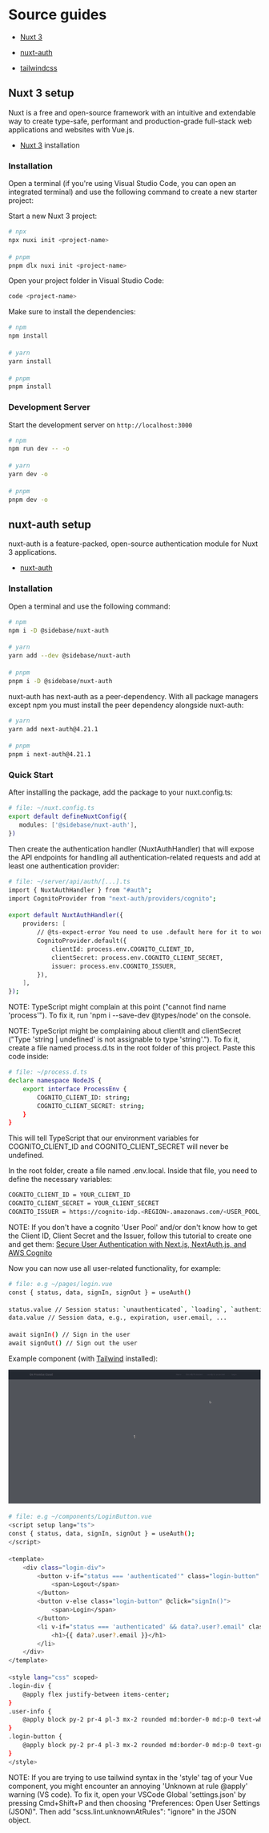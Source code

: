 # Source guides

-   [Nuxt 3](https://nuxt.com/docs/getting-started/installation)

-   [nuxt-auth](https://sidebase.io/nuxt-auth/getting-started/installation)

-   [tailwindcss](https://tailwindcss.com/docs/guides/nuxtjs)

## Nuxt 3 setup

Nuxt is a free and open-source framework with an intuitive and extendable way to create type-safe, performant and production-grade full-stack web applications and websites with Vue.js.

-   [Nuxt 3](https://nuxt.com/docs/getting-started/installation) installation

### Installation

Open a terminal (if you're using Visual Studio Code, you can open an integrated terminal) and use the following command to create a new starter project:

Start a new Nuxt 3 project:

```bash
# npx
npx nuxi init <project-name>

# pnpm
pnpm dlx nuxi init <project-name>
```

Open your project folder in Visual Studio Code:

```bash
code <project-name>
```

Make sure to install the dependencies:

```bash
# npm
npm install

# yarn
yarn install

# pnpm
pnpm install
```

### Development Server

Start the development server on `http://localhost:3000`

```bash
# npm
npm run dev -- -o

# yarn
yarn dev -o

# pnpm
pnpm dev -o
```

<!-- ## Production

Build the application for production:

```bash
npm run build
```

Locally preview production build:

```bash
npm run preview
```

Check out the [deployment documentation](https://nuxt.com/docs/getting-started/deployment) for more information.
# nuxt3-cognito-dynamodb -->

## nuxt-auth setup

nuxt-auth is a feature-packed, open-source authentication module for Nuxt 3 applications.

-   [nuxt-auth](https://sidebase.io/nuxt-auth/getting-started/installation)

### Installation

Open a terminal and use the following command:

```bash
# npm
npm i -D @sidebase/nuxt-auth

# yarn
yarn add --dev @sidebase/nuxt-auth

# pnpm
pnpm i -D @sidebase/nuxt-auth
```

nuxt-auth has next-auth as a peer-dependency. With all package managers except npm you must install the peer dependency alongside nuxt-auth:

```bash
# yarn
yarn add next-auth@4.21.1

# pnpm
pnpm i next-auth@4.21.1
```

### Quick Start

After installing the package, add the package to your nuxt.config.ts:

```sh
# file: ~/nuxt.config.ts
export default defineNuxtConfig({
   modules: ['@sidebase/nuxt-auth'],
})
```

Then create the authentication handler (NuxtAuthHandler) that will expose the API endpoints for handling all authentication-related requests and add at least one authentication provider:

```sh
# file: ~/server/api/auth/[...].ts
import { NuxtAuthHandler } from "#auth";
import CognitoProvider from "next-auth/providers/cognito";

export default NuxtAuthHandler({
    providers: [
        // @ts-expect-error You need to use .default here for it to work during SSR. May be fixed via Vite at some point
        CognitoProvider.default({
            clientId: process.env.COGNITO_CLIENT_ID,
            clientSecret: process.env.COGNITO_CLIENT_SECRET,
            issuer: process.env.COGNITO_ISSUER,
        }),
    ],
});
```

NOTE: TypeScript might complain at this point ("cannot find name 'process'"). To fix it, run 'npm i --save-dev @types/node' on the console.

NOTE: TypeScript might be complaining about clientIt and clientSecret ("Type 'string | undefined' is not assignable to type 'string'."). To fix it, create a file named process.d.ts in the root folder of this project. Paste this code inside:

```sh
# file: ~/process.d.ts
declare namespace NodeJS {
    export interface ProcessEnv {
        COGNITO_CLIENT_ID: string;
        COGNITO_CLIENT_SECRET: string;
    }
}
```

This will tell TypeScript that our environment variables for COGNITO_CLIENT_ID and COGNITO_CLIENT_SECRET will never be undefined.

In the root folder, create a file named .env.local. Inside that file, you need to define the necessary variables:

```sh
COGNITO_CLIENT_ID = YOUR_CLIENT_ID
COGNITO_CLIENT_SECRET = YOUR_CLIENT_SECRET
COGNITO_ISSUER = https://cognito-idp.<REGION>.amazonaws.com/<USER_POOL_ID>
```

NOTE: If you don't have a cognito 'User Pool' and/or don't know how to get the Client ID, Client Secret and the Issuer, follow this tutorial to create one and get them: [Secure User Authentication with Next.js, NextAuth.js, and AWS Cognito](https://evoila.com/de/blog/2023/03/07/secure-user-authentication-with-next-js-nextauth-js-and-aws-cognito-2/)

Now you can now use all user-related functionality, for example:

```sh
# file: e.g ~/pages/login.vue
const { status, data, signIn, signOut } = useAuth()

status.value // Session status: `unauthenticated`, `loading`, `authenticated`
data.value // Session data, e.g., expiration, user.email, ...

await signIn() // Sign in the user
await signOut() // Sign out the user
```

Example component (with [Tailwind](https://tailwindcss.com/docs/guides/nuxtjs) installed):

<img src="public/nuxtAuth_01.gif">

```sh
# file: e.g ~/components/LoginButton.vue
<script setup lang="ts">
const { status, data, signIn, signOut } = useAuth();
</script>

<template>
    <div class="login-div">
        <button v-if="status === 'authenticated'" class="login-button" @click="signOut({ callbackUrl: '/' })">
            <span>Logout</span>
        </button>
        <button v-else class="login-button" @click="signIn()">
            <span>Login</span>
        </button>
        <li v-if="status === 'authenticated' && data?.user?.email" class="user-info">
            <h1>{{ data?.user?.email }}</h1>
        </li>
    </div>
</template>

<style lang="css" scoped>
.login-div {
    @apply flex justify-between items-center;
}
.user-info {
    @apply block py-2 pr-4 pl-3 mx-2 rounded md:border-0 md:p-0 text-white md:hover:text-white hover:bg-gray-700 md:hover:bg-transparent;
}
.login-button {
    @apply block py-2 pr-4 pl-3 mx-2 rounded md:border-0 md:p-0 text-gray-400 md:hover:text-white hover:bg-gray-700 hover:text-white md:hover:bg-transparent;
}
</style>
```

NOTE: If you are trying to use tailwind syntax in the 'style' tag of your Vue component, you might encounter an annoying 'Unknown at rule @apply' warning (VS code). To fix it, open your VSCode Global 'settings.json' by pressing Cmd+Shift+P and then choosing "Preferences: Open User Settings (JSON)". Then add "scss.lint.unknownAtRules": "ignore" in the JSON object.
